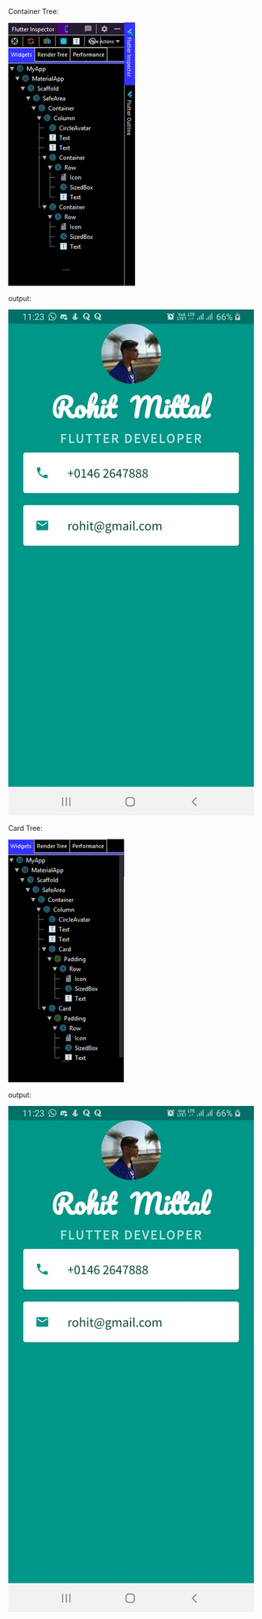 Container Tree:

  ![ct](https://github.com/rohitm17/Flutter/blob/master/Container%20and%20Card/tree.png)

output:



  ![op1](https://github.com/rohitm17/Flutter/blob/master/Container%20and%20Card/card.jpeg)


Card Tree:


  ![cat](https://github.com/rohitm17/Flutter/blob/master/Container%20and%20Card/tree_card.png)

output:



  ![op2](https://github.com/rohitm17/Flutter/blob/master/Container%20and%20Card/card.jpeg)
